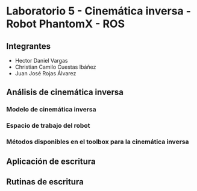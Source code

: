 [comment]: <> (Escribe un README basado en el archivo Laboratorio5.pdf)

# Laboratorio 5 - Cinemática inversa - Robot PhantomX - ROS

## Integrantes

- Hector Daniel Vargas
- Christian Camilo Cuestas Ibáñez
- Juan José Rojas Álvarez

## Análisis de cinemática inversa

### Modelo de cinemática inversa

### Espacio de trabajo del robot

### Métodos disponibles en el toolbox para la cinemática inversa

## Aplicación de escritura 

## Rutinas de escritura